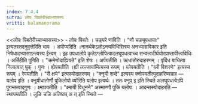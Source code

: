 ```yaml
---
index: 7.4.4
sutra: लोपः पिबतेरीच्चाभ्यासस्य
vritti: balamanorama
---
```


<<लोपः पिबतेरीच्चाभ्यासस्य>> - लोपः पिबतेः । चङ्परे णाविति । "णौ चङ्युपधायाः" इत्यतस्तदनुवृत्तेरिति भावः । अपीप्यदिति ।नानर्थकेऽलोऽन्त्यविधि॑रित्स्य अनभ्यासविकार इति निषेधादभ्यासाऽन्त्यस्य ईत्त्वम् । इह उपधालोपे कृतेऽग्लोपित्वादलघूपधत्वाच्च सन्वत्त्वदीर्घयोरप्राप्तावीत्त्वविधिः । अर्तिहीति पुगिति । "क्रमेणोदाह्यियते" इति शेषः । अर्पयतीति । ऋधातोरुदाहरणम् । वृदिंध बाधित्वा नित्यत्वात् पुक् । गुणः । ह्येपयतीति ।ह्यी लज्जाया॑मित्यस्य रूपम् । व्लेपयतीति । "व्ली विशरणे" इत्यस्य रूपम् । रेपयतीति । "री क्षये" इत्यस्योदाहरणम् । "क्नूयी शब्दे" इत्यस्य क्नोपयतीत्युदाहरिष्यन्नाह —  यलोप इति । क्नूयीधातोर्णौ पुकिलोपो व्यो॑रिति यलोप इत्यर्थः । ततः क्नूप् इ इति स्थिते अलघूपधत्वेऽपि पुगन्तत्वाद्गुणः । क्ष्मापयतीति । "क्ष्मायी विधूनने" अस्माण्णौ पुकि यलोपः । आदन्तस्योदाहरति —  स्थापयतीति । लुङि चङि अतिष्ठप् अ त् इति स्थिते — 